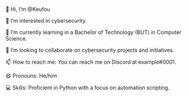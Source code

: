 👋 Hi, I’m @Keufou 

👀 I’m interested in cybersecurity. 

🌱 I’m currently learning in a Bachelor of Technology (BUT) in Computer Science. 

💞️ I’m looking to collaborate on cybersecurity projects and initiatives. 

📫 How to reach me: You can reach me on Discord at example#0001. 

😄 Pronouns: He/him 

💻 Skills: Proficient in Python with a focus on automation scripting. 



<!---
Keufou/Keufou is a ✨ special ✨ repository because its `README.md` (this file) appears on your GitHub profile.
You can click the Preview link to take a look at your changes.
--->
